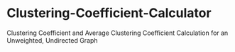 # Clustering-Coefficient-Calculator
Clustering Coefficient and Average Clustering Coefficient Calculation for an Unweighted, Undirected Graph
